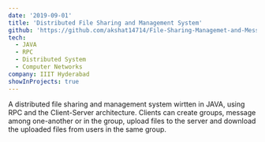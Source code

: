 ```yaml
---
date: '2019-09-01'
title: 'Distributed File Sharing and Management System'
github: 'https://github.com/akshat14714/File-Sharing-Managemet-and-Messaging-System'
tech:
  - JAVA
  - RPC
  - Distributed System
  - Computer Networks
company: IIIT Hyderabad
showInProjects: true
---
```


A distributed file sharing and management system wirtten in JAVA, using RPC and the Client-Server architecture. Clients can create groups, message among one-another or in the group, upload files to the server and download the uploaded files from users in the same group.
